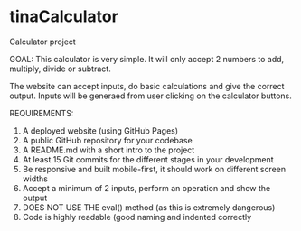 # tinaCalculator
Calculator project

GOAL:
This calculator is very simple.  It will only accept 2 numbers to add, multiply, divide or subtract.

The website can accept inputs, do basic calculations and give the correct output.
Inputs will be generaed from user clicking on the calculator buttons.

REQUIREMENTS:
1. A deployed website (using GitHub Pages)
2. A public GitHub repository for your codebase
1. A README.md with a short intro to the project
2. At least 15 Git commits for the different stages in your development
3. Be responsive and built mobile-first, it should work on different screen widths
4. Accept a minimum of 2 inputs, perform an operation and show the output
5. DOES NOT USE THE eval() method (as this is extremely dangerous)
6. Code is highly readable (good naming and indented correctly